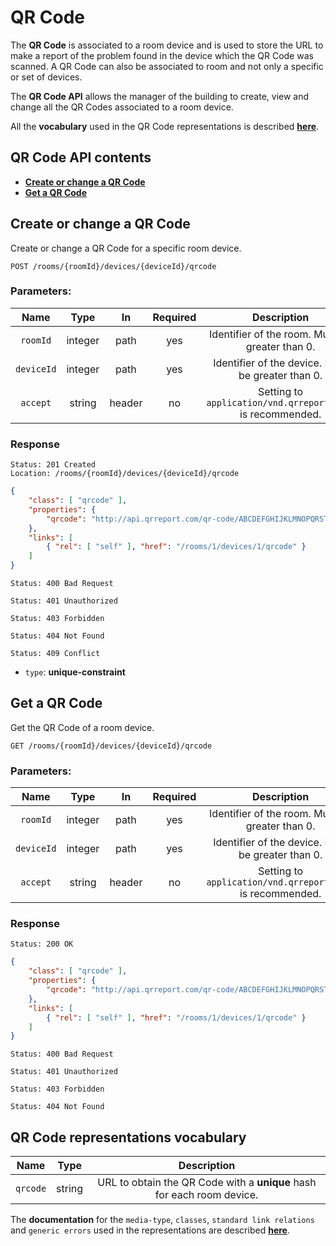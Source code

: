 # QR Code
The **QR Code** is associated to a room device and is used to store the URL to make a report of the problem found in the device which the QR Code was scanned. A QR Code can also be associated to room and not only a specific or set of devices. 

The **QR Code API** allows the manager of the building to create, view and change all the QR Codes associated to a room device. 

All the **vocabulary** used in the QR Code representations is described [**here**](#qr-code-representations-vocabulary).

## QR Code API contents
* [**Create or change a QR Code**](#create-or-change-a-qr-code)
* [**Get a QR Code**](#get-a-qr-code)

## Create or change a QR Code
Create or change a QR Code for a specific room device.

```http
POST /rooms/{roomId}/devices/{deviceId}/qrcode
```

### Parameters:
| Name | Type | In | Required | Description |
|:-:|:-:|:-:|:-:|:-:|
| `roomId` | integer | path | yes | Identifier of the room. Must be greater than 0. |
| `deviceId` | integer | path | yes | Identifier of the device. Must be greater than 0. |
| `accept` | string | header | no | Setting to `application/vnd.qrreport+json` is recommended. |

### Response
```http
Status: 201 Created
Location: /rooms/{roomId}/devices/{deviceId}/qrcode
```
```json
{
    "class": [ "qrcode" ],
    "properties": {
        "qrcode": "http://api.qrreport.com/qr-code/ABCDEFGHIJKLMNOPQRSTUVWXYZ"
    },
    "links": [
        { "rel": [ "self" ], "href": "/rooms/1/devices/1/qrcode" }
    ]
}
```
```http
Status: 400 Bad Request
```
```http
Status: 401 Unauthorized
```
```http
Status: 403 Forbidden
```
```http
Status: 404 Not Found
```
```http
Status: 409 Conflict
```
* `type`: **unique-constraint**

## Get a QR Code
Get the QR Code of a room device.

```http
GET /rooms/{roomId}/devices/{deviceId}/qrcode
```

### Parameters:
| Name | Type | In | Required | Description |
|:-:|:-:|:-:|:-:|:-:|
| `roomId` | integer | path | yes | Identifier of the room. Must be greater than 0. |
| `deviceId` | integer | path | yes | Identifier of the device. Must be greater than 0. |
| `accept` | string | header | no | Setting to `application/vnd.qrreport+json` is recommended. |

### Response
```http
Status: 200 OK
```
```json
{
    "class": [ "qrcode" ],
    "properties": {
        "qrcode": "http://api.qrreport.com/qr-code/ABCDEFGHIJKLMNOPQRSTUVWXYZ"
    },
    "links": [
        { "rel": [ "self" ], "href": "/rooms/1/devices/1/qrcode" }
    ]
}
```
```http
Status: 400 Bad Request
```
```http
Status: 401 Unauthorized
```
```http
Status: 403 Forbidden
```
```http
Status: 404 Not Found
```

## QR Code representations vocabulary
| Name | Type | Description |
|:-:|:-:|:-:|
| `qrcode` | string | URL to obtain the QR Code with a **unique** hash for each room device. |

The **documentation** for the `media-type`, `classes`, `standard link relations` and `generic errors` used in the representations are described [**here**](../README.md).
